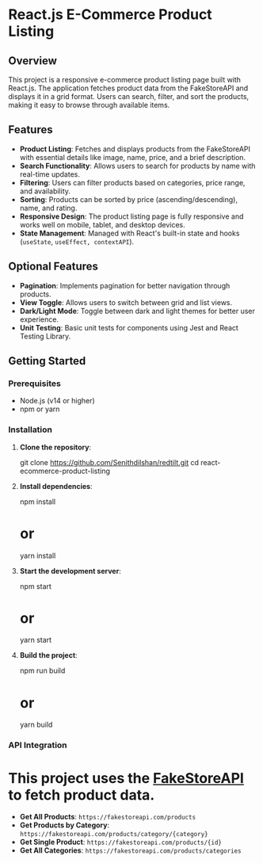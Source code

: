 # React.js E-Commerce Product Listing

## Overview

This project is a responsive e-commerce product listing page built with React.js. The application fetches product data from the FakeStoreAPI and displays it in a grid format. Users can search, filter, and sort the products, making it easy to browse through available items.

## Features

- **Product Listing**: Fetches and displays products from the FakeStoreAPI with essential details like image, name, price, and a brief description.
- **Search Functionality**: Allows users to search for products by name with real-time updates.
- **Filtering**: Users can filter products based on categories, price range, and availability.
- **Sorting**: Products can be sorted by price (ascending/descending), name, and rating.
- **Responsive Design**: The product listing page is fully responsive and works well on mobile, tablet, and desktop devices.
- **State Management**: Managed with React's built-in state and hooks (`useState`, `useEffect, contextAPI`).

## Optional Features

- **Pagination**: Implements pagination for better navigation through products.
- **View Toggle**: Allows users to switch between grid and list views.
- **Dark/Light Mode**: Toggle between dark and light themes for better user experience.
- **Unit Testing**: Basic unit tests for components using Jest and React Testing Library.

## Getting Started

### Prerequisites

- Node.js (v14 or higher)
- npm or yarn

### Installation

1. **Clone the repository**:

   git clone https://github.com/Senithdilshan/redtilt.git
   cd react-ecommerce-product-listing

2. **Install dependencies**:

   npm install

   # or

   yarn install

3. **Start the development server**:

   npm start

   # or

   yarn start

4. **Build the project**:

   npm run build

   # or

   yarn build

### API Integration

# This project uses the [FakeStoreAPI](https://fakestoreapi.com) to fetch product data.

- **Get All Products**: `https://fakestoreapi.com/products`
- **Get Products by Category**: `https://fakestoreapi.com/products/category/{category}`
- **Get Single Product**: `https://fakestoreapi.com/products/{id}`
- **Get All Categories**: `https://fakestoreapi.com/products/categories`
